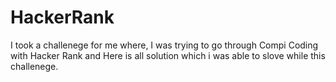 # HackerRank
I took a challenege for me where,
I was trying to go through Compi Coding with Hacker Rank
and Here is all solution which i was able to slove while this challenege.
